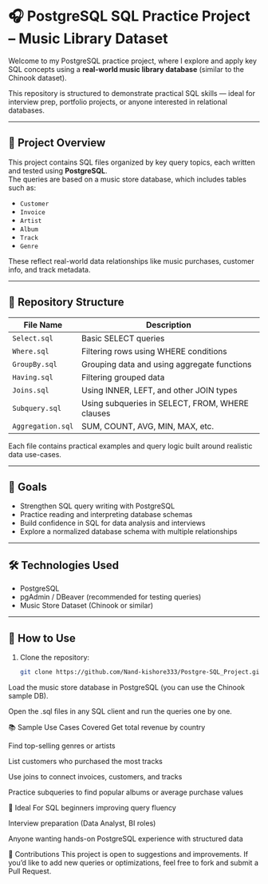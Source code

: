 # 🎧 PostgreSQL SQL Practice Project – Music Library Dataset

Welcome to my PostgreSQL practice project, where I explore and apply key SQL concepts using a **real-world music library database** (similar to the Chinook dataset).

This repository is structured to demonstrate practical SQL skills — ideal for interview prep, portfolio projects, or anyone interested in relational databases.

---

## 📌 Project Overview

This project contains SQL files organized by key query topics, each written and tested using **PostgreSQL**.  
The queries are based on a music store database, which includes tables such as:

- `Customer`
- `Invoice`
- `Artist`
- `Album`
- `Track`
- `Genre`

These reflect real-world data relationships like music purchases, customer info, and track metadata.

---

## 📁 Repository Structure

| File Name         | Description                                     |
|------------------|-------------------------------------------------|
| `Select.sql`      | Basic SELECT queries                           |
| `Where.sql`       | Filtering rows using WHERE conditions          |
| `GroupBy.sql`     | Grouping data and using aggregate functions     |
| `Having.sql`      | Filtering grouped data                         |
| `Joins.sql`       | Using INNER, LEFT, and other JOIN types        |
| `Subquery.sql`    | Using subqueries in SELECT, FROM, WHERE clauses|
| `Aggregation.sql` | SUM, COUNT, AVG, MIN, MAX, etc.                |

Each file contains practical examples and query logic built around realistic data use-cases.

---

## 🎯 Goals

- Strengthen SQL query writing with PostgreSQL
- Practice reading and interpreting database schemas
- Build confidence in SQL for data analysis and interviews
- Explore a normalized database schema with multiple relationships

---

## 🛠️ Technologies Used

- PostgreSQL
- pgAdmin / DBeaver (recommended for testing queries)
- Music Store Dataset (Chinook or similar)

---

## 🚀 How to Use

1. Clone the repository:
   ```bash
   git clone https://github.com/Nand-kishore333/Postgre-SQL_Project.git
Load the music store database in PostgreSQL (you can use the Chinook sample DB).

Open the .sql files in any SQL client and run the queries one by one.

📚 Sample Use Cases Covered
Get total revenue by country

Find top-selling genres or artists

List customers who purchased the most tracks

Use joins to connect invoices, customers, and tracks

Practice subqueries to find popular albums or average purchase values

🧠 Ideal For
SQL beginners improving query fluency

Interview preparation (Data Analyst, BI roles)

Anyone wanting hands-on PostgreSQL experience with structured data

🙌 Contributions
This project is open to suggestions and improvements.
If you’d like to add new queries or optimizations, feel free to fork and submit a Pull Request.
